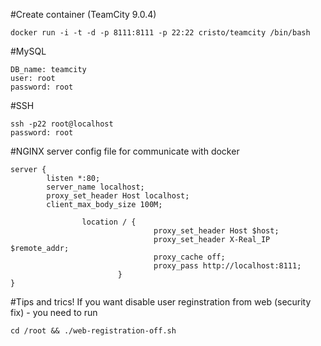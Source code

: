#Create container  (TeamCity 9.0.4)
```
docker run -i -t -d -p 8111:8111 -p 22:22 cristo/teamcity /bin/bash
```

#MySQL
```
DB_name: teamcity
user: root 
password: root

```
#SSH
```
ssh -p22 root@localhost
password: root
```
#NGINX server config file for communicate with docker

```
server {
        listen *:80;
        server_name localhost;
        proxy_set_header Host localhost;
        client_max_body_size 100M;

                location / {
                                proxy_set_header Host $host;
                                proxy_set_header X-Real_IP $remote_addr;
                                proxy_cache off;
                                proxy_pass http://localhost:8111;
                        }
}
```

#Tips and trics!
If you want disable user reginstration from web (security fix) - you need to run
```
cd /root && ./web-registration-off.sh
```
